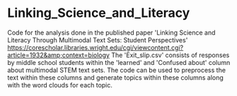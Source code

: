 # Linking_Science_and_Literacy
Code for the analysis done in the published paper 'Linking Science and Literacy Through Multimodal Text Sets: Student Perspectives' https://corescholar.libraries.wright.edu/cgi/viewcontent.cgi?article=1932&amp;context=biology
The 'Exit_slip.csv' consists of responses by middle school students within the 'learned' and 'Confused about' column about multimodal STEM text sets.
The code can be used to preprocess the text within these columns and generate topics within these columns along with the word clouds for each topic.
